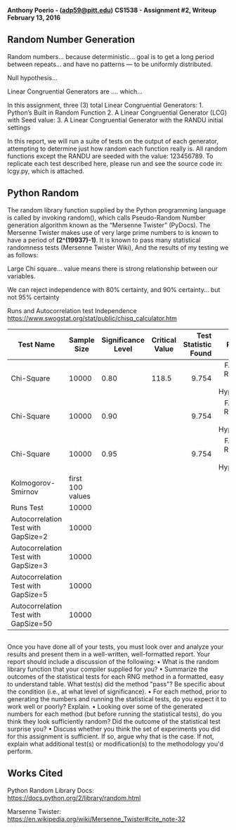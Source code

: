 **Anthony Poerio - (adp59@pitt.edu)**
**CS1538 - Assignment #2, Writeup**
**February 13, 2016**

## Random Number Generation
Random numbers… because deterministic… goal is to get a long period between repeats… and have no patterns — to be uniformly distributed.

Null hypothesis… 

Linear Congruential Generators are …. which… 

In this assignment, three (3) total Linear Congruential Generators:
	1. Python’s Built in Random Function
	2. A Linear Congruential Generator (LCG) with Seed value: 
	3. A Linear Congruential Generator with the RANDU initial settings

In this report, we will run a suite of tests on the output of each generator, attempting to determine just how random each function really is. All random functions except the RANDU are seeded with the value: 123456789. To replicate each test described here, please run and see the source code in: lcgy.py, which is attached. 

## Python Random 
The random library function supplied by the Python programming language is called by invoking random(), which calls Pseudo-Random Number generation algorithm known as the  “Mersenne Twister” (PyDocs). The Mersenne Twister makes use of very large prime numbers to  is known to have a period of **(2^(19937)-1)**. It is known to pass many statistical randomness tests (Mersenne Twister Wiki), And the results of my testing we as follows: 

Large Chi square… value means there is strong relationship between our variables.


We can reject independence with 80% certainty, and 90% certainty… but not 95% certainty

Runs and Autocorrelation test Independence
https://www.swogstat.org/stat/public/chisq_calculator.htm

| Test Name                            	| Sample Size      	| Significance Level 	| Critical Value 	| Test Statistic Found 	|             Result             	|
|--------------------------------------	|------------------	|--------------------	|----------------	|---------------------:	|:------------------------------:	|
| Chi-Square                           	| 10000            	| 0.80               	| 118.5          	| 9.754                	| FAIL TO REJECT Null Hypothesis 	|
| Chi-Square                           	| 10000            	| 0.90               	|                	| 9.754                	| FAIL TO REJECT Null Hypothesis 	|
| Chi-Square                           	| 10000            	| 0.95               	|                	| 9.754                	| FAIL TO REJECT Null Hypothesis 	|
| Kolmogorov-Smirnov                   	| first 100 values 	|                    	|                	|                      	|                                	|
| Runs Test                            	| 10000            	|                    	|                	|                      	|                                	|
| Autocorrelation Test with GapSize=2  	| 10000            	|                    	|                	|                      	|                                	|
| Autocorrelation Test with GapSize=3  	| 10000            	|                    	|                	|                      	|                                	|
| Autocorrelation Test with GapSize=5  	| 10000            	|                    	|                	|                      	|                                	|
| Autocorrelation Test with GapSize=50 	| 10000            	|                    	|                	|                      	|                                	|

## 

Once you have done all of your tests, you must look over and analyze your results and present them in a well-written, well-formatted report. Your report should include a discussion of the following:
	•	What is the random library function that your compiler supplied for you?
	•	Summarize the outcomes of the statistical tests for each RNG method in a formatted, easy to understand table. What test(s) did the method "pass"? Be specific about the condition (i.e., at what level of significance).
	•	For each method, prior to generating the numbers and running the statistical tests, do you expect it to work well or poorly? Explain.
	•	Looking over some of the generated numbers for each method (but before running the statistical tests), do you think they look sufficiently random? Did the outcome of the statistical test surprise you?
	•	Discuss whether you think the set of experiments you did for this assignment is sufficient. If so, argue why that is the case. If not, explain what additional test(s) or modification(s) to the methodology you'd perform.

## Works Cited
Python Random Library Docs:  https://docs.python.org/2/library/random.html 

Marsenne Twister:  https://en.wikipedia.org/wiki/Mersenne_Twister#cite_note-32 